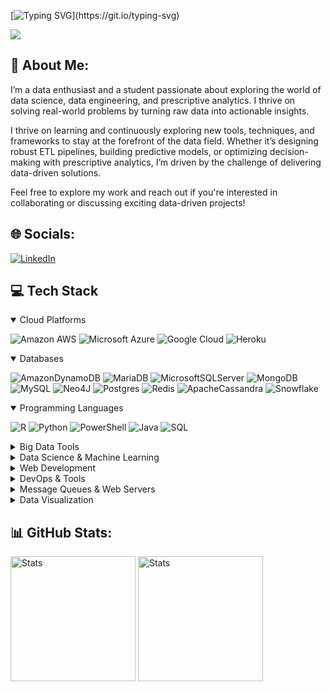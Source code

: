 [![Typing SVG](https://readme-typing-svg.demolab.com?font=Righteous&size=50&center=true&vCenter=true&pause=1000&duration=4000&&width=1200&height=120&lines=Hey+there+👋+!+;+My+name+is+Ronald+N.+Kanyepi.)](https://git.io/typing-svg)


[![](https://visitcount.itsvg.in/api?id=ronaldkanyepi&icon=0&color=0)](https://visitcount.itsvg.in)



## 💫 About Me:
I’m a data enthusiast and a student passionate about exploring the world of data science, data engineering, and prescriptive analytics. I thrive on solving real-world problems by turning raw data into actionable insights.

I thrive on learning and continuously exploring new tools, techniques, and frameworks to stay at the forefront of the data field. Whether it’s designing robust ETL pipelines, building predictive models, or optimizing decision-making with prescriptive analytics, I’m driven by the challenge of delivering data-driven solutions.

Feel free to explore my work and reach out if you're interested in collaborating or discussing exciting data-driven projects!


## 🌐 Socials:
[![LinkedIn](https://img.shields.io/badge/LinkedIn-%230077B5.svg?logo=linkedin&logoColor=white)](https://www.linkedin.com/in/ronald-nyasha-kanyepi/)  

## 💻 Tech Stack
  <details open>
  <summary>Cloud Platforms</summary>
  
  ![Amazon AWS](https://img.shields.io/badge/AWS-%23FF9900.svg?style=flat&logo=amazon-aws&logoColor=white) 
  ![Microsoft Azure](https://img.shields.io/badge/AZURE-%230072C6.svg?style=flat&logo=microsoftazure&logoColor=white) 
  ![Google Cloud](https://img.shields.io/badge/GoogleCloud-%234285F4.svg?style=flat&logo=google-cloud&logoColor=white) 
  ![Heroku](https://img.shields.io/badge/heroku-%23430098.svg?style=flat&logo=heroku&logoColor=white)
  </details>
  
  <details open>
  <summary>Databases</summary>
  
  ![AmazonDynamoDB](https://img.shields.io/badge/Amazon%20DynamoDB-4053D6?style=flat&logo=Amazon%20DynamoDB&logoColor=white) 
  ![MariaDB](https://img.shields.io/badge/MariaDB-003545?style=flat&logo=mariadb&logoColor=white) 
  ![MicrosoftSQLServer](https://img.shields.io/badge/Microsoft%20SQL%20Server-CC2927?style=flat&logo=microsoft%20sql%20server&logoColor=white) 
  ![MongoDB](https://img.shields.io/badge/MongoDB-%234ea94b.svg?style=flat&logo=mongodb&logoColor=white) 
  ![MySQL](https://img.shields.io/badge/MySQL-4479A1.svg?style=flat&logo=mysql&logoColor=white) 
  ![Neo4J](https://img.shields.io/badge/Neo4j-008CC1?style=flat&logo=neo4j&logoColor=white) 
  ![Postgres](https://img.shields.io/badge/Postgres-%23316192.svg?style=flat&logo=postgresql&logoColor=white) 
  ![Redis](https://img.shields.io/badge/Redis-%23DD0031.svg?style=flat&logo=redis&logoColor=white) 
  ![ApacheCassandra](https://img.shields.io/badge/Cassandra-%231287B1.svg?style=flat&logo=apache-cassandra&logoColor=white) 
  ![Snowflake](https://img.shields.io/badge/snowflake-%2329B5E8.svg?style=flat&logo=snowflake&logoColor=white)
  </details>

  <details open>
  <summary>Programming Languages</summary>
  
  ![R](https://img.shields.io/badge/R-%23276DC3.svg?style=flat&logo=r&logoColor=white) 
  ![Python](https://img.shields.io/badge/python-3670A0?style=flat&logo=Python&logoColor=ffdd54) 
  ![PowerShell](https://img.shields.io/badge/PowerShell-%235391FE.svg?style=flat&logo=powershell&logoColor=white) 
  ![Java](https://img.shields.io/badge/Java-%23ED8B00.svg?style=flat&logo=openjdk&logoColor=white) 
  ![SQL](https://img.shields.io/badge/SQL-CC2927?style=flat&logo=sql&logoColor=white)
  </details>
  
  <details>
  <summary>Big Data Tools</summary> 
    
  ![Apache Hive](https://img.shields.io/badge/Apache%20Hive-FDEE21?style=flat&logo=apachehive&logoColor=black) 
  ![Apache Spark](https://img.shields.io/badge/Apache%20Spark-FDEE21?style=flat&logo=apachespark&logoColor=black) 
  ![Apache Kafka](https://img.shields.io/badge/Apache%20Kafka-000?style=flat&logo=apachekafka) 
  ![Apache Hadoop](https://img.shields.io/badge/Apache%20Hadoop-66CCFF?style=flat&logo=apachehadoop&logoColor=black) 
  ![Apache Flink](https://img.shields.io/badge/Apache%20Flink-E6526F?style=flat&logo=Apache%20Flink&logoColor=white) 
  ![Apache Airflow](https://img.shields.io/badge/Apache%20Airflow-017CEE?style=flat&logo=Apache%20Airflow&logoColor=white) 
  ![DBT](https://img.shields.io/badge/dbt-FF694B?style=flat&logo=dbt&logoColor=white) 
  ![DATABRICKS](https://img.shields.io/badge/Databricks-FF3621?style=flat&logo=Databricks&logoColor=white)
  ![Yarn](https://img.shields.io/badge/yarn-%232C8EBB.svg?style=flat&logo=yarn&logoColor=white)
  </details>
  
  <details>
  <summary>Data Science & Machine Learning</summary>
  
  ![Keras](https://img.shields.io/badge/Keras-%23D00000.svg?style=flat&logo=Keras&logoColor=white) 
  ![Matplotlib](https://img.shields.io/badge/Matplotlib-%23ffffff.svg?style=flat&logo=Matplotlib&logoColor=black) 
  ![mlflow](https://img.shields.io/badge/mlflow-%23d9ead3.svg?style=flat&logo=numpy&logoColor=blue) 
  ![NumPy](https://img.shields.io/badge/numpy-%23013243.svg?style=flat&logo=numpy&logoColor=white) 
  ![Pandas](https://img.shields.io/badge/pandas-%23150458.svg?style=flat&logo=pandas&logoColor=white) 
  ![Plotly](https://img.shields.io/badge/Plotly-%233F4F75.svg?style=flat&logo=plotly&logoColor=white) 
  ![PyTorch](https://img.shields.io/badge/PyTorch-%23EE4C2C.svg?style=flat&logo=PyTorch&logoColor=white) 
  ![scikit-learn](https://img.shields.io/badge/scikit--learn-%23F7931E.svg?style=flat&logo=scikit-learn&logoColor=white) 
  ![Scipy](https://img.shields.io/badge/SciPy-%230C55A5.svg?style=flat&logo=scipy&logoColor=%white) 
  ![TensorFlow](https://img.shields.io/badge/TensorFlow-%23FF6F00.svg?style=flat&logo=TensorFlow&logoColor=white)
  </details>
  
  <details>
  <summary>Web Development</summary>
  
  ![FastAPI](https://img.shields.io/badge/FastAPI-005571?style=flat&logo=fastapi) 
  ![Laravel](https://img.shields.io/badge/laravel-%23FF2D20.svg?style=flat&logo=laravel&logoColor=white) 
  ![Livewire](https://img.shields.io/badge/livewire-%234e56a6.svg?style=flat&logo=livewire&logoColor=white) 
  ![Streamlit](https://img.shields.io/badge/Streamlit-%23FE4B4B.svg?style=flat&logo=streamlit&logoColor=white)
  </details>
  
  <details>
  <summary>DevOps & Tools</summary>
  
  ![Docker](https://img.shields.io/badge/docker-%230db7ed.svg?style=flat&logo=docker&logoColor=white) 
  ![Kubernetes](https://img.shields.io/badge/kubernetes-%23326ce5.svg?style=flat&logo=kubernetes&logoColor=white) 
  ![Swagger](https://img.shields.io/badge/-Swagger-%23Clojure?style=flat&logo=swagger&logoColor=white)
  </details>
  
  <details>
  <summary>Message Queues & Web Servers</summary>
  
  ![RabbitMQ](https://img.shields.io/badge/rabbitmq-FF6600?style=flat&logo=rabbitmq&logoColor=white) 
  ![Nginx](https://img.shields.io/badge/nginx-%23009639.svg?style=flat&logo=nginx&logoColor=white) 
  </details>

  <details>
  <summary>Data Visualization</summary>
    
  ![Tableau](https://img.shields.io/badge/Tableau-E97627?style=flat&logo=Tableau&logoColor=white) ![Power BI](https://img.shields.io/badge/Power_BI-F2C811?style=flat&logo=powerbi&logoColor=black) 
  </details>


## 📊 GitHub Stats:
<p>
  <img src="https://github-readme-stats.vercel.app/api?username=ronaldkanyepi&theme=radical&show_icons=true&hide_border=false&include_all_commits=true&count_private=true" alt="Stats" style="height: 200px;" />
  <img src="https://github-readme-stats.vercel.app/api/top-langs/?username=ronaldkanyepi&layout=donut&theme=radical&hide=blade,php" alt="Stats" style="height: 200px;" />
</p>






